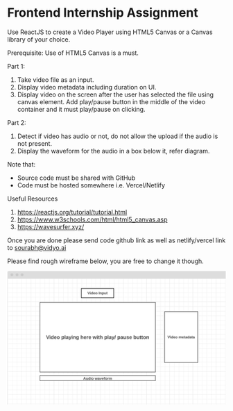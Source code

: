 # Frontend Internship Assignment

Use ReactJS to create a Video Player using HTML5 Canvas or a Canvas library of your choice.

Prerequisite: Use of HTML5 Canvas is a must.

Part 1: 
1. Take video file as an input. 
2. Display video metadata including duration on UI. 
3. Display video on the screen after the user has selected the file using canvas element. Add play/pause button in the middle of the video container and it must play/pause on clicking.

Part 2: 
1. Detect if video has audio or not, do not allow the upload if the audio is not present.
2. Display the waveform for the audio in a box below it, refer diagram.

Note that:

- Source code must be shared with GitHub
- Code must be hosted somewhere i.e. Vercel/Netlify

Useful Resources

1. https://reactjs.org/tutorial/tutorial.html
2. https://www.w3schools.com/html/html5_canvas.asp
3. https://wavesurfer.xyz/

Once you are done please send code github link as well as netlify/vercel link to sourabh@vidyo.ai

Please find rough wireframe below, you are free to change it though.

<img width="944" alt="wireframe" src="./wireframe.png">
